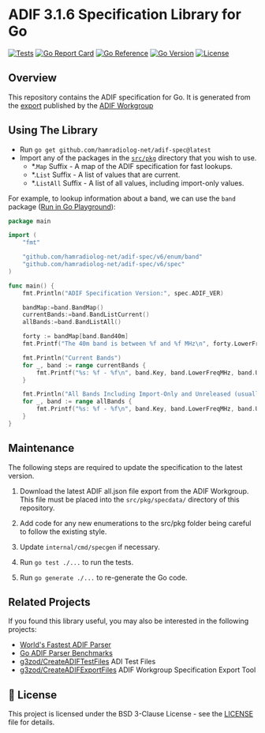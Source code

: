 # ADIF 3.1.6 Specification Library for Go

[![Tests](https://github.com/hamradiolog-net/adif-spec/actions/workflows/test.yml/badge.svg)](https://github.com/hamradiolog-net/adif-spec/actions/workflows/test.yml)
[![Go Report Card](https://goreportcard.com/badge/github.com/hamradiolog-net/adif-spec)](https://goreportcard.com/report/github.com/hamradiolog-net/adif-spec)
[![Go Reference](https://pkg.go.dev/badge/github.com/hamradiolog-net/adif-spec.svg)](https://pkg.go.dev/github.com/hamradiolog-net/adif-spec)
[![Go Version](https://img.shields.io/github/go-mod/go-version/hamradiolog-net/adif-spec)](https://github.com/hamradiolog-net/adif-spec/blob/main/go.mod)
[![License](https://img.shields.io/github/license/hamradiolog-net/adif-spec)](https://github.com/hamradiolog-net/adif-spec/blob/main/LICENSE)

## Overview

This repository contains the ADIF specification for Go.
It is generated from the [export](https://adif.org.uk/proposed/316/ADIF_316_resources_2025_08_27.zip) published by the [ADIF Workgroup](https://www.adif.org/)

## Using The Library

- Run `go get github.com/hamradiolog-net/adif-spec@latest`
- Import any of the packages in the [`src/pkg`](src/pkg) directory that you wish to use.
  - *.`Map` Suffix - A map of the ADIF specification for fast lookups.
  - *.`List` Suffix - A list of values that are current.
  - *.`ListAll` Suffix - A list of all values, including import-only values.

For example, to lookup information about a band, we can use the `band` package ([Run in Go Playground](https://go.dev/play/p/G_9Sy9Xbrpd)):

```go
package main

import (
	"fmt"

	"github.com/hamradiolog-net/adif-spec/v6/enum/band"
	"github.com/hamradiolog-net/adif-spec/v6/spec"
)

func main() {
	fmt.Println("ADIF Specification Version:", spec.ADIF_VER)

	bandMap:=band.BandMap()
	currentBands:=band.BandListCurrent()
	allBands:=band.BandListAll()

	forty := bandMap[band.Band40m]
	fmt.Printf("The 40m band is between %f and %f MHz\n", forty.LowerFreqMHz, forty.UpperFreqMHz)

	fmt.Println("Current Bands")
	for _, band := range currentBands {
		fmt.Printf("%s: %f - %f\n", band.Key, band.LowerFreqMHz, band.UpperFreqMHz)
	}

	fmt.Println("All Bands Including Import-Only and Unreleased (usually this is the same as BandList)")
	for _, band := range allBands {
		fmt.Printf("%s: %f - %f\n", band.Key, band.LowerFreqMHz, band.UpperFreqMHz)
	}
}
```

## Maintenance

The following steps are required to update the specification to the latest version.

1. Download the latest ADIF all.json file export from the ADIF Workgroup. This file must be placed into the `src/pkg/specdata/` directory of this repository.

2. Add code for any new enumerations to the src/pkg folder being careful to follow the existing style.

3. Update `internal/cmd/specgen` if necessary.

4. Run `go test ./...` to run the tests.

5. Run `go generate ./...` to re-generate the Go code.

## Related Projects

If you found this library useful, you may also be interested in the following projects:

- [World's Fastest ADIF Parser](https://github.com/hamradiolog-net/adif)
- [Go ADIF Parser Benchmarks](https://github.com/hamradiolog-net/adif-benchmark)
- [g3zod/CreateADIFTestFiles](https://github.com/g3zod/CreateADIFTestFiles) ADI Test Files
- [g3zod/CreateADIFExportFiles](https://github.com/g3zod/CreateADIFExportFiles) ADIF Workgroup Specification Export Tool

## 📝 License

This project is licensed under the BSD 3-Clause License - see the [LICENSE](LICENSE) file for details.
